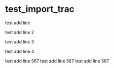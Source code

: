 test_import_trac
================

test add line

test add line 2

test add line 3

test add line 4

test add line 567
test add line 567
test add line 567
